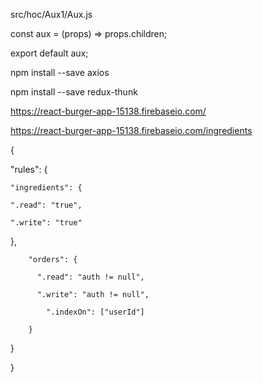 src/hoc/Aux1/Aux.js

const aux = (props) => props.children;

export default aux;


npm install --save axios

npm install --save redux-thunk

https://react-burger-app-15138.firebaseio.com/

https://react-burger-app-15138.firebaseio.com/ingredients

{

  "rules": {
  
    "ingredients": {
    
    ".read": "true",
    
    ".write": "true"
    
  },
  
        "orders": {
        
          ".read": "auth != null",
          
          ".write": "auth != null",
          
            ".indexOn": ["userId"]
            
        }
        
  }
  
}
